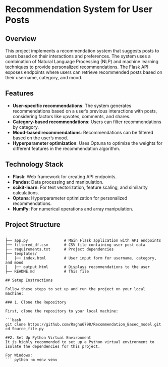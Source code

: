 # Recommendation System for User Posts

## Overview

This project implements a recommendation system that suggests posts to users based on their interactions and preferences. The system uses a combination of Natural Language Processing (NLP) and machine learning techniques to provide personalized recommendations. The Flask API exposes endpoints where users can retrieve recommended posts based on their username, category, and mood.

## Features

- **User-specific recommendations**: The system generates recommendations based on a user’s previous interactions with posts, considering factors like upvotes, comments, and shares.
- **Category-based recommendations**: Users can filter recommendations by category.
- **Mood-based recommendations**: Recommendations can be filtered based on the user’s mood.
- **Hyperparameter optimization**: Uses Optuna to optimize the weights for different features in the recommendation algorithm.

## Technology Stack

- **Flask**: Web framework for creating API endpoints.
- **Pandas**: Data processing and manipulation.
- **scikit-learn**: For text vectorization, feature scaling, and similarity calculations.
- **Optuna**: Hyperparameter optimization for personalized recommendations.
- **NumPy**: For numerical operations and array manipulation.

## Project Structure

```plaintext
.
├── app.py                # Main Flask application with API endpoints
├── filtered_df.csv       # CSV file containing user post data
├── requirements.txt      # Project dependencies
├── templates/
│   ├── index.html        # User input form for username, category, and mood
│   ├── output.html       # Displays recommendations to the user
├── README.md             # This file

## Setup Instructions

Follow these steps to set up and run the project on your local machine:

### 1. Clone the Repository

First, clone the repository to your local machine:

```bash
git clone https://github.com/Raghu6798/Recommendation_Based_model.git
cd Source_file.py

##2. Set Up Python Virtual Environment
It is highly recommended to set up a Python virtual environment to isolate the dependencies for this project.

For Windows:
``` python -m venv venv

